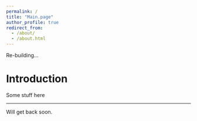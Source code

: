 ```yaml
---
permalink: /
title: "Main.page"
author_profile: true
redirect_from: 
  - /about/
  - /about.html
---
```


Re-building...

Introduction
======
Some stuff here

------

Will get back soon.
